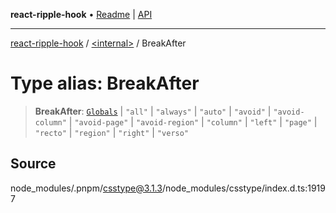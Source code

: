 **react-ripple-hook** • [Readme](../../README.md) \| [API](../../globals.md)

***

[react-ripple-hook](../../README.md) / [\<internal\>](../README.md) / BreakAfter

# Type alias: BreakAfter

> **BreakAfter**: [`Globals`](Globals.md) \| `"all"` \| `"always"` \| `"auto"` \| `"avoid"` \| `"avoid-column"` \| `"avoid-page"` \| `"avoid-region"` \| `"column"` \| `"left"` \| `"page"` \| `"recto"` \| `"region"` \| `"right"` \| `"verso"`

## Source

node\_modules/.pnpm/csstype@3.1.3/node\_modules/csstype/index.d.ts:19197
